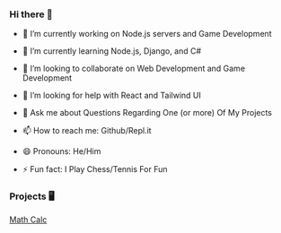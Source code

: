 ### Hi there 👋

- 🔭 I’m currently working on Node.js servers and Game Development

- 🌱 I’m currently learning Node.js, Django, and C#

- 👯 I’m looking to collaborate on Web Development and Game Development

- 🤔 I’m looking for help with React and Tailwind UI

- 💬 Ask me about Questions Regarding One (or more) Of My Projects

- 📫 How to reach me: Github/Repl.it

- 😄 Pronouns: He/Him

- ⚡ Fun fact: I Play Chess/Tennis For Fun

### Projects 🖥

[Math Calc](https://math-calc.the07coder.repl.co)

<!--
**CoderX07/CoderX07** is a ✨ _special_ ✨ repository because its `README.md` (this file) appears on your GitHub profile.

Here are some ideas to get you started:

- 🔭 I’m currently working on ...
- 🌱 I’m currently learning ...
- 👯 I’m looking to collaborate on ...
- 🤔 I’m looking for help with ...
- 💬 Ask me about ...
- 📫 How to reach me: ...
- 😄 Pronouns: ...
- ⚡ Fun fact: ...
-->
